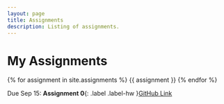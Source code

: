 ```yaml
---
layout: page
title: Assignments
description: Listing of assignments.
---
```


# My Assignments

{% for assignment in site.assignments %} {{ assignment }} {% endfor %}

Due Sep 15: **Assignment 0**{: .label .label-hw }[GitHub Link](https://github.com/jasonzhu03/jzhu33-assignment-0.git)